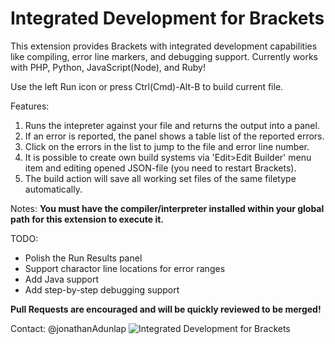 Integrated Development for Brackets
================
This extension provides Brackets with integrated development capabilities like compiling, error line markers, and debugging support. Currently works with PHP, Python, JavaScript(Node), and Ruby!

Use the left Run icon or press Ctrl(Cmd)-Alt-B to build current file.

Features:
1. Runs the intepreter against your file and returns the output into a panel.
2. If an error is reported, the panel shows a table list of the reported errors.
3. Click on the errors in the list to jump to the file and error line number.
3. It is possible to create own build systems via 'Edit>Edit Builder' menu item and editing opened JSON-file (you need to restart Brackets). 
4. The build action will save all working set files of the same filetype automatically.

Notes:
**You must have the compiler/interpreter installed within your global path for this extension to execute it.**


TODO:

* Polish the Run Results panel
* Support charactor line locations for error ranges
* Add Java support
* Add step-by-step debugging support

**Pull Requests are encouraged and will be quickly reviewed to be merged!**

Contact: @jonathanAdunlap
![Integrated Development for Brackets](http://i.imgur.com/kHVEprN.png "Integrated Development for Brackets")
